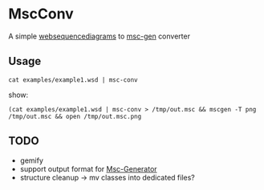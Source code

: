 # MscConv

A simple [websequencediagrams](http://websequencediagrams.com) to [msc-gen](http://www.mcternan.me.uk/mscgen/) converter


## Usage

```
cat examples/example1.wsd | msc-conv
```


show:
```
(cat examples/example1.wsd | msc-conv > /tmp/out.msc && mscgen -T png /tmp/out.msc && open /tmp/out.msc.png
```


## TODO
  * gemify
  * support  output format for [Msc-Generator](http://msc-generator.sourceforge.net)
  * structure cleanup -> mv classes into dedicated files?

